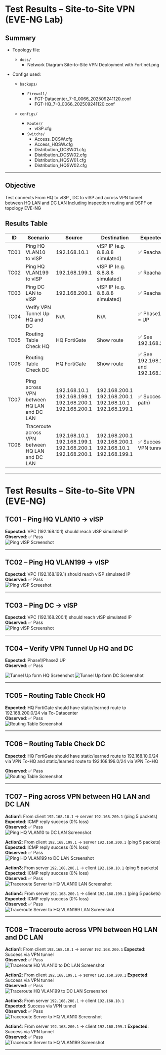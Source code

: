 # Test Results – Site-to-Site VPN (EVE-NG Lab)

## Summary
- Topology file: 
    - `docs/`
        - Network Diagram  Site-to-Site VPN Deployment with Fortinet.png

- Configs used:  
    - `backups/`
        - `Firewall/` 
            - FGT-Datacenter_7-0_0066_202509241120.conf
            - FGT-HQ_7-0_0066_202509241120.conf

    - `configs/` 
        - `Router/` 
            - vISP.cfg
        - `Switchs/`
            - Access_DCSW.cfg
            - Access_HQSW.cfg
            - Distribution_DCSW01.cfg 
            - Distribution_DCSW02.cfg
            - Distribution_HQSW01.cfg
            - Distribution_HQSW02.cfg   

---

## Objective
Test connects From HQ to vISP , DC to vISP and across VPN tunnel between HQ LAN and DC LAN
Including inspection routing and OSPF on topology EVE-NG

## Results Table

| ID   | Scenario                        | Source              | Destination        | Expected Result        |
|------|---------------------------------|---------------------|--------------------|------------------------|
| TC01 | Ping HQ VLAN10 to vISP          | 192.168.10.1       | vISP IP (e.g. 8.8.8.8 simulated) | ✅ Reachable |
| TC02 | Ping HQ VLAN199 to vISP         | 192.168.199.1       | vISP IP (e.g. 8.8.8.8 simulated) | ✅ Reachable |
| TC03 | Ping DC LAN to vISP             | 192.168.200.1       | vISP IP (e.g. 8.8.8.8 simulated) | ✅ Reachable |
| TC04 | Verify VPN Tunnel Up  HQ and DC          | N/A                 | N/A                | ✅ Phase1/Phase2 = UP  |
| TC05 | Routing Table Check  HQ         | HQ FortiGate        | Show route         | ✅ See 192.168.200.0/24|
| TC06 | Routing Table Check  DC         | HQ FortiGate        | Show route         | ✅ See 192.168.10.0/24 and 192.168.199.0/24 |
| TC07 | Ping across VPN between HQ LAN and DC LAN          | 192.168.10.1 <br> 192.168.199.1<br>192.168.200.1<br>192.168.200.1     | 192.168.200.1<br>192.168.200.1<br>192.168.10.1<br>192.168.199.1     | ✅ Success (VPN path) |
| TC08 | Traceroute across VPN between HQ LAN and DC LAN     |  192.168.10.1 <br> 192.168.199.1<br>192.168.200.1<br>192.168.200.1       | 192.168.200.1<br>192.168.200.1<br>192.168.10.1<br>192.168.199.1     | ✅ Success via VPN tunnel   |
---

# Test Results – Site-to-Site VPN (EVE-NG)

## TC01 – Ping HQ VLAN10 → vISP
**Expected**: VPC (192.168.10.1) should reach vISP simulated IP   
**Observed**: ✅ Pass  
![Ping vISP Screenshot](https://res.cloudinary.com/dlmqbpout/image/upload/v1758824433/%E0%B8%AA%E0%B8%81%E0%B8%A3%E0%B8%B5%E0%B8%99%E0%B8%8A%E0%B9%87%E0%B8%AD%E0%B8%95_2025-09-26_011124_zyqahm.png)

---

## TC02 – Ping HQ VLAN199 → vISP
**Expected**: VPC (192.168.199.1) should reach vISP simulated IP  
**Observed**: ✅ Pass  
![Ping vISP Screeshot](https://res.cloudinary.com/dlmqbpout/image/upload/v1758824654/%E0%B8%AA%E0%B8%81%E0%B8%A3%E0%B8%B5%E0%B8%99%E0%B8%8A%E0%B9%87%E0%B8%AD%E0%B8%95_2025-09-26_012355_wqqaca.png)

---

## TC03 – Ping DC → vISP
**Expected**: VPC (192.168.200.1) should reach vISP simulated IP  
**Observed**: ✅ Pass  
![Ping vISP Screenshot](https://res.cloudinary.com/dlmqbpout/image/upload/v1758824863/%E0%B8%AA%E0%B8%81%E0%B8%A3%E0%B8%B5%E0%B8%99%E0%B8%8A%E0%B9%87%E0%B8%AD%E0%B8%95_2025-09-26_012718_y5u9ji.png)

---
## TC04 – Verify VPN Tunnel Up HQ and DC
**Expected**: Phase1/Phase2 UP  
**Observed**: ✅ Pass  

![Tunnel Up form HQ Screenshot](https://res.cloudinary.com/dlmqbpout/image/upload/v1758825112/%E0%B8%AA%E0%B8%81%E0%B8%A3%E0%B8%B5%E0%B8%99%E0%B8%8A%E0%B9%87%E0%B8%AD%E0%B8%95_2025-09-26_013128_zzoeuc.png)
![Tunnel Up form DC Screenshot](https://res.cloudinary.com/dlmqbpout/image/upload/v1758825181/%E0%B8%AA%E0%B8%81%E0%B8%A3%E0%B8%B5%E0%B8%99%E0%B8%8A%E0%B9%87%E0%B8%AD%E0%B8%95_2025-09-26_013254_qhip9r.png)

---

## TC05 – Routing Table Check HQ
**Expected**: HQ FortiGate should have static/learned route to 192.168.200.0/24 via To-Datacenter  
**Observed**: ✅ Pass  
![Routing Table Screenshot](https://res.cloudinary.com/dlmqbpout/image/upload/v1758825286/%E0%B8%AA%E0%B8%81%E0%B8%A3%E0%B8%B5%E0%B8%99%E0%B8%8A%E0%B9%87%E0%B8%AD%E0%B8%95_2025-09-26_013435_vwbrx8.png)

---

## TC06 – Routing Table Check DC
**Expected**: HQ FortiGate should have static/learned route to 192.168.10.0/24 via VPN To-HQ  and static/learned route to 192.168.199.0/24 via VPN To-HQ 

**Observed**: ✅ Pass  
![Routing Table Screenshot](https://res.cloudinary.com/dlmqbpout/image/upload/v1758825367/%E0%B8%AA%E0%B8%81%E0%B8%A3%E0%B8%B5%E0%B8%99%E0%B8%8A%E0%B9%87%E0%B8%AD%E0%B8%95_2025-09-26_013600_tsad9p.png)

---

## TC07 – Ping across VPN between HQ LAN and DC LAN
**Action1**: From client `192.168.10.1` → server `192.168.200.1` (ping 5 packets)  
**Expected**: ICMP reply success (0% loss)  
**Observed**: ✅ Pass  
![Ping HQ VLAN10 to DC LAN Screenshot](https://res.cloudinary.com/dlmqbpout/image/upload/v1758825520/%E0%B8%AA%E0%B8%81%E0%B8%A3%E0%B8%B5%E0%B8%99%E0%B8%8A%E0%B9%87%E0%B8%AD%E0%B8%95_2025-09-26_013827_pnvdop.png)

**Action2**: From client `192.168.199.1` → server `192.168.200.1` (ping 5 packets) 
**Expected**: ICMP reply success (0% loss)  
**Observed**: ✅ Pass  
![Ping HQ VLAN199 to DC LAN Screenshot](https://res.cloudinary.com/dlmqbpout/image/upload/v1758825607/%E0%B8%AA%E0%B8%81%E0%B8%A3%E0%B8%B5%E0%B8%99%E0%B8%8A%E0%B9%87%E0%B8%AD%E0%B8%95_2025-09-26_014000_sdslos.png)

**Action3**: From server `192.168.200.1` → client `192.168.10.1` (ping 5 packets)  
**Expected**: ICMP reply success (0% loss)  
**Observed**: ✅ Pass  
![Traceroute Server to HQ VLAN10 LAN Screenshot](https://res.cloudinary.com/dlmqbpout/image/upload/v1758825673/%E0%B8%AA%E0%B8%81%E0%B8%A3%E0%B8%B5%E0%B8%99%E0%B8%8A%E0%B9%87%E0%B8%AD%E0%B8%95_2025-09-26_014105_a14ynn.png)

**Action4**: From server `192.168.200.1` → client `192.168.199.1` (ping 5 packets)  
**Expected**: ICMP reply success (0% loss)  
**Observed**: ✅ Pass  
![Traceroute  Server to HQ VLAN199 LAN Screenshot](https://res.cloudinary.com/dlmqbpout/image/upload/v1758825758/%E0%B8%AA%E0%B8%81%E0%B8%A3%E0%B8%B5%E0%B8%99%E0%B8%8A%E0%B9%87%E0%B8%AD%E0%B8%95_2025-09-26_014225_e7ed6f.png)

---


## TC08 – Traceroute across VPN between HQ LAN and DC LAN

**Action1**: From client `192.168.10.1` → server `192.168.200.1` 
**Expected**: Success via VPN tunnel  
**Observed**: ✅ Pass  
![Traceroute HQ VLAN10 to DC LAN Screenshot](https://res.cloudinary.com/dlmqbpout/image/upload/v1758825856/%E0%B8%AA%E0%B8%81%E0%B8%A3%E0%B8%B5%E0%B8%99%E0%B8%8A%E0%B9%87%E0%B8%AD%E0%B8%95_2025-09-26_014404_t11v0i.png)


**Action2**: From client `192.168.199.1` → server `192.168.200.1`
**Expected**: Success via VPN tunnel  
**Observed**: ✅ Pass  
![Traceroute HQ VLAN199 to DC LAN Screenshot](https://res.cloudinary.com/dlmqbpout/image/upload/v1758825962/%E0%B8%AA%E0%B8%81%E0%B8%A3%E0%B8%B5%E0%B8%99%E0%B8%8A%E0%B9%87%E0%B8%AD%E0%B8%95_2025-09-26_014555_adyvm4.png)


**Action3**: From server `192.168.200.1` → client `192.168.10.1`  
**Expected**: Success via VPN tunnel  
**Observed**: ✅ Pass  
![Traceroute Server to HQ VLAN10 Screenshot](https://res.cloudinary.com/dlmqbpout/image/upload/v1758826049/%E0%B8%AA%E0%B8%81%E0%B8%A3%E0%B8%B5%E0%B8%99%E0%B8%8A%E0%B9%87%E0%B8%AD%E0%B8%95_2025-09-26_014723_bvsh2a.png)


**Action4**: From server `192.168.200.1` → client `192.168.199.1` 
**Expected**: Success via VPN tunnel  
**Observed**: ✅ Pass  
![Traceroute Server to HQ VLAN199 Screenshot](https://res.cloudinary.com/dlmqbpout/image/upload/v1758826102/%E0%B8%AA%E0%B8%81%E0%B8%A3%E0%B8%B5%E0%B8%99%E0%B8%8A%E0%B9%87%E0%B8%AD%E0%B8%95_2025-09-26_014815_kmndbw.png)


---

